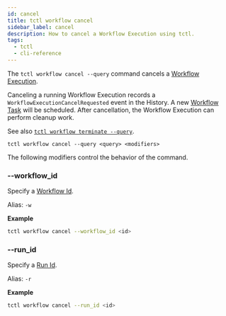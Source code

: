 ```yaml
---
id: cancel
title: tctl workflow cancel
sidebar_label: cancel
description: How to cancel a Workflow Execution using tctl.
tags:
  - tctl
  - cli-reference
---
```


The `tctl workflow cancel --query` command cancels a [Workflow Execution](/workflows#workflow-execution).

Canceling a running Workflow Execution records a `WorkflowExecutionCancelRequested` event in the History.
A new [Workflow Task](/concepts/what-is-a-workflow-task) will be scheduled.
After cancellation, the Workflow Execution can perform cleanup work.

See also [`tctl workflow terminate --query`](/tctl-v1/workflow/terminate).

`tctl workflow cancel --query <query> <modifiers>`

The following modifiers control the behavior of the command.

### --workflow_id

Specify a [Workflow Id](/concepts/what-is-a-workflow-id).

Alias: `-w`

**Example**

```bash
tctl workflow cancel --workflow_id <id>
```

### --run_id

Specify a [Run Id](/concepts/what-is-a-run-id).

Alias: `-r`

**Example**

```bash
tctl workflow cancel --run_id <id>
```
